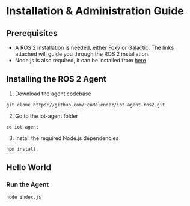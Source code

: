 # Installation & Administration Guide

## Prerequisites

- A ROS 2 installation is needed, either [Foxy](https://docs.ros.org/en/foxy/Installation.html) or [Galactic](https://docs.ros.org/en/galactic/Installation.html). The links attached will guide you through the ROS 2 installation.
- Node.js is also required, it can be installed from [here](https://nodejs.org/en/download/)   

## Installing the ROS 2 Agent

1. Download the agent codebase
```
git clone https://github.com/FcoMelendez/iot-agent-ros2.git
```

2. Go to the iot-agent folder
```
cd iot-agent
```

3. Install the required Node.js dependencies
```
npm install
```

## Hello World

### Run the Agent
```
node index.js
``` 
